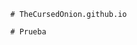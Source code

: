 <!DOCTYPE html>
<html>
  <body>
      
      # TheCursedOnion.github.io
      
      # Prueba
    
  </body>
</html>
